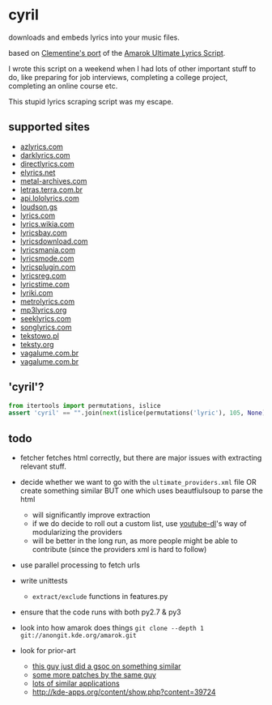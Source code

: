 
# cyril

downloads and embeds lyrics into your music files.

based on [Clementine's port](https://github.com/clementine-player/Clementine/tree/5cc33e6caf94184609fa09096219d6ecdb06f1c9/tools/ultimate_lyrics_parser) of the [Amarok Ultimate Lyrics Script](http://kde-apps.org/content/show.php/Ultimate+Lyrics?content=108967).

I wrote this script on a weekend when I had lots of other important stuff to do, like preparing for job interviews, completing a college project, completing an online course etc.

This stupid lyrics scraping script was my escape.

## supported sites

* [azlyrics.com](http://www.azlyrics.com)
* [darklyrics.com](http://www.darklyrics.com)
* [directlyrics.com](http://www.directlyrics.com)
* [elyrics.net](http://www.elyrics.net)
* [metal-archives.com](http://www.metal-archives.com)
* [letras.terra.com.br](http://letras.terra.com.br)
* [api.lololyrics.com](http://api.lololyrics.com)
* [loudson.gs](http://www.loudson.gs)
* [lyrics.com](http://www.lyrics.com)
* [lyrics.wikia.com](http://lyrics.wikia.com)
* [lyricsbay.com](http://www.lyricsbay.com)
* [lyricsdownload.com](http://www.lyricsdownload.com)
* [lyricsmania.com](http://www.lyricsmania.com)
* [lyricsmode.com](http://www.lyricsmode.com)
* [lyricsplugin.com](http://www.lyricsplugin.com)
* [lyricsreg.com](http://www.lyricsreg.com)
* [lyricstime.com](http://www.lyricstime.com)
* [lyriki.com](http://www.lyriki.com)
* [metrolyrics.com](http://www.metrolyrics.com)
* [mp3lyrics.org](http://www.mp3lyrics.org)
* [seeklyrics.com](http://www.seeklyrics.com)
* [songlyrics.com](http://www.songlyrics.com)
* [tekstowo.pl](http://www.tekstowo.pl)
* [teksty.org](http://teksty.org)
* [vagalume.com.br](http://vagalume.com.br)
* [vagalume.com.br](http://vagalume.com.br)

## 'cyril'?

```python
from itertools import permutations, islice
assert 'cyril' == "".join(next(islice(permutations('lyric'), 105, None)))
```

## todo

* fetcher fetches html correctly, but there are major issues with extracting relevant stuff.


* decide whether we want to go with the `ultimate_providers.xml` file OR create something similar BUT one which uses beautfiulsoup to parse the html 
    * will significantly improve extraction
    * if we do decide to roll out a custom list, use [youtube-dl](https://github.com/rg3/youtube-dl/)'s way of modularizing the providers
    * will be better in the long run, as more people might be able to contribute (since the providers xml is hard to follow)


* use parallel processing to fetch urls


* write unittests
    * `extract/exclude` functions in features.py


* ensure that the code runs with both py2.7 & py3

* look into how amarok does things
`git clone --depth 1 git://anongit.kde.org/amarok.git`

* look for prior-art
    * [this guy just did a gsoc on something similar](https://www.google-melange.com/gsoc/project/details/google/gsoc2014/vedant/5639274879778816)
    * [some more patches by the same guy](https://git.reviewboard.kde.org/users/vedanta/)
    * [lots of similar applications](http://api.wikia.com/wiki/LyricWiki_Apps)
    * http://kde-apps.org/content/show.php?content=39724
